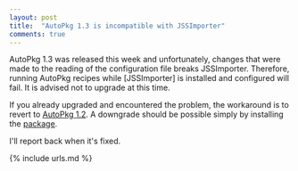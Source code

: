 ```yaml
---
layout: post
title:  "AutoPkg 1.3 is incompatible with JSSImporter"
comments: true
---
```


AutoPkg 1.3 was released this week and unfortunately, changes that were made to the reading of the configuration file breaks JSSImporter.  Therefore, running AutoPkg recipes while [JSSImporter] is installed and configured will fail.  It is advised not to upgrade at this time.

If you already upgraded and encountered the problem, the workaround is to revert to [AutoPkg 1.2](https://github.com/autopkg/autopkg/releases/tag/v1.2). A downgrade should be possible simply by installing the [package](https://github.com/autopkg/autopkg/releases/download/v1.2/autopkg-1.2.pkg).

I'll report back when it's fixed.

{% include urls.md %}
